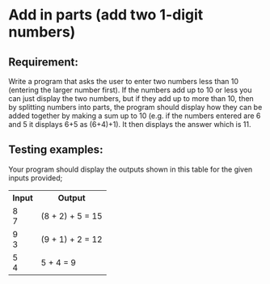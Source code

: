 # Add in parts (add two 1-digit numbers)

## Requirement:

Write a program that asks the user to enter two numbers less than 10 (entering the larger number first). If the numbers add up to 10 or less you can just display the two numbers, but if they add up to more than 10, then by splitting numbers into parts, the program should display how they can be added together by making a sum up to 10 (e.g. if the numbers entered are 6 and 5 it displays 6+5 as (6+4)+1). It then displays the answer which is 11.

## Testing examples:

Your program should display the outputs shown in this table for the given inputs provided;

<table>
  <tr>
    <th>Input</th>
    <th>Output</th>
  </tr>
  <tr>
    <td>8<br>7</td>
    <td>(8 + 2) + 5 = 15</td>
  </tr>
  <tr>
    <td>9<br>3</td>
    <td>(9 + 1) + 2 = 12</td>
  </tr>
  <tr>
    <td>5<br>4</td>
    <td>5 + 4 = 9</td>
  </tr>
</table>
